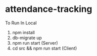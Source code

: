 # attendance-tracking

To Run In Local
1. npm install
2. db-migrate up
3. npm run start (Server)
4. cd src && npm run start (Client)
